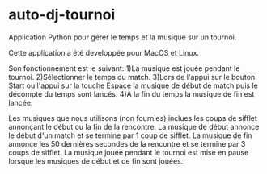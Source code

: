 # auto-dj-tournoi
Application Python pour gérer le temps et la musique sur un tournoi.

Cette application a été developpée pour MacOS et Linux.

Son fonctionnement est le suivant:
  1)La musique est jouée pendant le tournoi.
  2)Sélectionner le temps du match.
  3)Lors de l'appui sur le bouton Start ou l'appui sur la touche Espace la musique de début de match puis le décompte du temps sont lancés.
  4)A la fin du temps la musique de fin est lancée.

Les musiques que nous utilisons (non fournies) inclues les coups de sifflet annonçant le début ou la fin de la rencontre.
La musique de début annonce le début d'un match et se termine par 1 coup de sifflet.
La musique de fin annonce les 50 dernières secondes de la rencontre et se termine par 3 coups de sifflet.
La musique jouée pendant le tournoi est mise en pause lorsque les musiques de début et de fin sont jouées.
